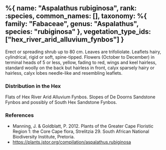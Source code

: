 %{
    name: "Aspalathus rubiginosa",
    rank: :species,
    common_names: [],
    taxonomy: %{
        family: "Fabaceae",
        genus: "Aspalathus",
        species: "rubiginosa"
    },
    vegetation_type_ids: ["hex_river_arid_alluvium_fynbos"]
}
---

Erect or spreading shrub up to 80 cm. Leaves are trifoliolate. Leaflets hairy, cylindrical, rigid or
soft, spine-tipped. Flowers (October to December) in terminal heads of 5 or less, yellow, fading to red,
wings and keel hairless, standard woolly on the back but hairless in front, calyx sparsely hairy or hairless,
calyx lobes needle-like and resembling leaflets.

<!-- read more -->

### Distribution in the Hex

Flats of Hex River Arid Alluvium Fynbos. Slopes of De Doorns Sandstone Fynbos and possibly of South Hex Sandstone Fynbos.

### References

* Manning, J. & Goldblatt, P. 2012. Plants of the Greater Cape Floristic Region 1: the Core Cape flora, Strelitzia 29. South African National Biodiversity Institute, Pretoria.
* https://plants.jstor.org/compilation/aspalathus.rubiginosa